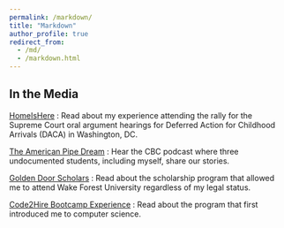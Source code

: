 ```yaml
---
permalink: /markdown/
title: "Markdown"
author_profile: true
redirect_from: 
  - /md/
  - /markdown.html
---
```


## In the Media

[HomeIsHere](https://blog.redventures.com/homeishere-what-15-rvers-learned-on-the-supreme-court-steps/)
:   Read about my experience attending the rally for the Supreme Court oral argument hearings for Deferred Action for Childhood Arrivals (DACA) in Washington, DC.

[The American Pipe Dream](https://www.cbc.ca/radio/campus/the-american-pipe-dream-undocumented-students-fate-under-trump-1.3835243)
:   Hear the CBC podcast where three undocumented students, including myself, share our stories.

[Golden Door Scholars](https://www.google.com/url?q=http://www.charlotteobserver.com/news/local/article100376337.html&sa=U&ved=2ahUKEwi-v66B__f0AhVOSjABHWJgCm4QFnoECAUQAg&usg=AOvVaw05ptHK3WiQADJdZDdol8Fk)
:   Read about the scholarship program that allowed me to attend Wake Forest University regardless of my legal status.

[Code2Hire Bootcamp Experience](https://www.charlotteobserver.com/news/local/article17951633.html)
:   Read about the program that first introduced me to computer science.

